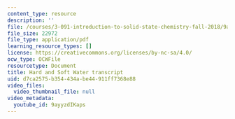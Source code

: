 ```yaml
---
content_type: resource
description: ''
file: /courses/3-091-introduction-to-solid-state-chemistry-fall-2018/9ayyzdIKaps_transcript.pdf
file_size: 22972
file_type: application/pdf
learning_resource_types: []
license: https://creativecommons.org/licenses/by-nc-sa/4.0/
ocw_type: OCWFile
resourcetype: Document
title: Hard and Soft Water transcript
uid: d7ca2575-b354-434a-be44-911ff7368e88
video_files:
  video_thumbnail_file: null
video_metadata:
  youtube_id: 9ayyzdIKaps
---
```

